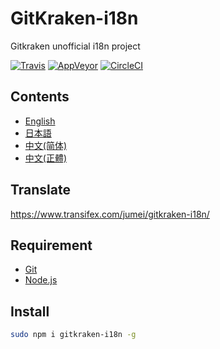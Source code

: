 # GitKraken-i18n
Gitkraken unofficial i18n project

[![Travis](https://img.shields.io/travis/gucong3000/gitkraken-i18n.svg?label=macOS)](https://travis-ci.org/gucong3000/gitkraken-i18n)
[![AppVeyor](https://img.shields.io/appveyor/ci/gucong3000/gitkraken-i18n.svg?label=Windows)](https://ci.appveyor.com/project/gucong3000/gitkraken-i18n)
[![CircleCI](https://img.shields.io/circleci/project/github/gucong3000/gitkraken-i18n.svg?label=Linux)](https://circleci.com/gh/gucong3000/gitkraken-i18n)

## Contents
- [English](README.md)
- [日本語](README-ja.md)
- [中文(简体)](README-zh-CN.md)
- [中文(正體)](README-zh-TW.md)

## Translate
https://www.transifex.com/jumei/gitkraken-i18n/

## Requirement
- [Git](https://git-scm.com/downloads)
- [Node.js](https://nodejs.org/en/download/)

## Install
```bash
sudo npm i gitkraken-i18n -g
```
